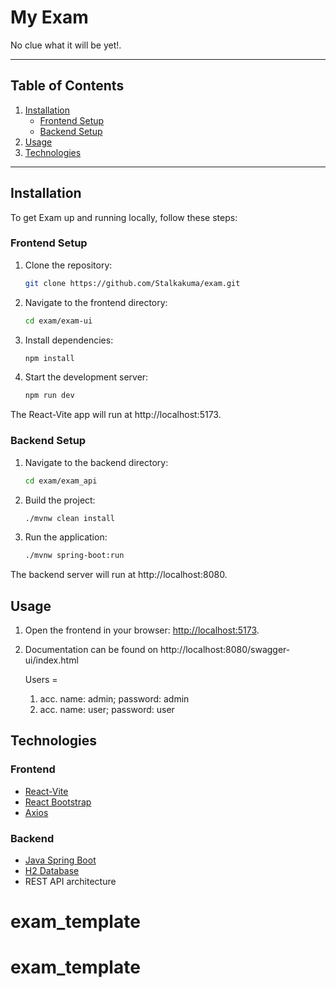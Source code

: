 # **My Exam**

No clue what it will be yet!.

---

## **Table of Contents**

1. [Installation](#installation)
   - [Frontend Setup](#frontend-setup)
   - [Backend Setup](#backend-setup)
2. [Usage](#usage)
3. [Technologies](#technologies)

---

## **Installation**

To get Exam up and running locally, follow these steps:

### **Frontend Setup**

1. Clone the repository:
   ```bash
   git clone https://github.com/Stalkakuma/exam.git
   ```
2. Navigate to the frontend directory:
   ```bash
   cd exam/exam-ui
   ```
3. Install dependencies:
   ```bash
   npm install
   ```
4. Start the development server:
   ```bash
   npm run dev
   ```

The React-Vite app will run at http://localhost:5173.

### **Backend Setup**

1. Navigate to the backend directory:
   ```bash
   cd exam/exam_api
   ```
2. Build the project:
   ```bash
   ./mvnw clean install
   ```
3. Run the application:
   ```bash
   ./mvnw spring-boot:run
   ```

The backend server will run at http://localhost:8080.

## **Usage**

1. Open the frontend in your browser: [http://localhost:5173](http://localhost:5173).
2. Documentation can be found on http://localhost:8080/swagger-ui/index.html

   Users =

   1. acc. name: admin; password: admin
   2. acc. name: user; password: user

## **Technologies**

### **Frontend**

- [React-Vite](https://vitejs.dev/)
- [React Bootstrap](https://react-bootstrap.github.io/)
- [Axios](https://axios-http.com/)

### **Backend**

- [Java Spring Boot](https://spring.io/projects/spring-boot)
- [H2 Database](https://www.h2database.com/)
- REST API architecture
# exam_template
# exam_template
